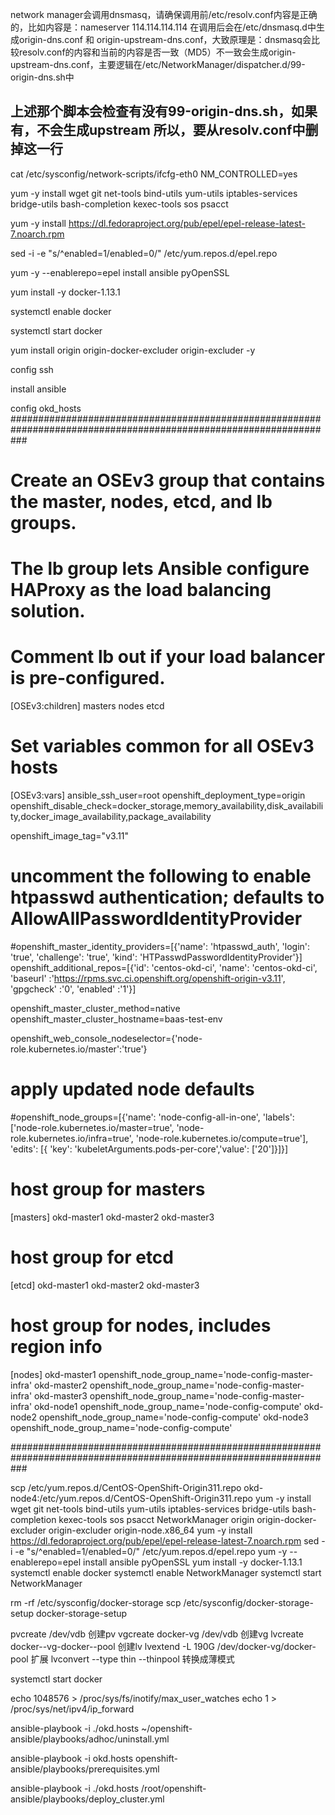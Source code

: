 network manager会调用dnsmasq，请确保调用前/etc/resolv.conf内容是正确的，比如内容是：nameserver 114.114.114.114 在调用后会在/etc/dnsmasq.d中生成origin-dns.conf 和 origin-upstream-dns.conf，大致原理是：dnsmasq会比较resolv.conf的内容和当前的内容是否一致（MD5）不一致会生成origin-upstream-dns.conf，主要逻辑在/etc/NetworkManager/dispatcher.d/99-origin-dns.sh中
## 上述那个脚本会检查有没有99-origin-dns.sh，如果有，不会生成upstream 所以，要从resolv.conf中删掉这一行
cat /etc/sysconfig/network-scripts/ifcfg-eth0 
NM_CONTROLLED=yes

yum -y install wget git net-tools bind-utils yum-utils iptables-services bridge-utils bash-completion kexec-tools sos psacct

yum -y install  https://dl.fedoraproject.org/pub/epel/epel-release-latest-7.noarch.rpm 

sed -i -e "s/^enabled=1/enabled=0/" /etc/yum.repos.d/epel.repo 

yum -y --enablerepo=epel install ansible pyOpenSSL 

yum install -y docker-1.13.1 

systemctl enable docker 

systemctl start docker 

yum install origin origin-docker-excluder origin-excluder -y 

config ssh  

install ansible 

config okd_hosts 
###################################################################################################################
# Create an OSEv3 group that contains the master, nodes, etcd, and lb groups.
# The lb group lets Ansible configure HAProxy as the load balancing solution.
# Comment lb out if your load balancer is pre-configured.
[OSEv3:children]
masters
nodes
etcd

# Set variables common for all OSEv3 hosts
[OSEv3:vars]
ansible_ssh_user=root
openshift_deployment_type=origin
openshift_disable_check=docker_storage,memory_availability,disk_availability,docker_image_availability,package_availability

openshift_image_tag="v3.11"
# uncomment the following to enable htpasswd authentication; defaults to AllowAllPasswordIdentityProvider
#openshift_master_identity_providers=[{'name': 'htpasswd_auth', 'login': 'true', 'challenge': 'true', 'kind': 'HTPasswdPasswordIdentityProvider'}]
openshift_additional_repos=[{'id': 'centos-okd-ci', 'name': 'centos-okd-ci', 'baseurl' :'https://rpms.svc.ci.openshift.org/openshift-origin-v3.11', 'gpgcheck' :'0', 'enabled' :'1'}]

openshift_master_cluster_method=native
openshift_master_cluster_hostname=baas-test-env

openshift_web_console_nodeselector={'node-role.kubernetes.io/master':'true'}

# apply updated node defaults
#openshift_node_groups=[{'name': 'node-config-all-in-one', 'labels': ['node-role.kubernetes.io/master=true', 'node-role.kubernetes.io/infra=true', 'node-role.kubernetes.io/compute=true'], 'edits': [{ 'key': 'kubeletArguments.pods-per-core','value': ['20']}]}]

# host group for masters
[masters]
okd-master1
okd-master2
okd-master3

# host group for etcd
[etcd]
okd-master1
okd-master2
okd-master3

# host group for nodes, includes region info
[nodes]
okd-master1 openshift_node_group_name='node-config-master-infra'
okd-master2 openshift_node_group_name='node-config-master-infra'
okd-master3 openshift_node_group_name='node-config-master-infra'
okd-node1 openshift_node_group_name='node-config-compute'
okd-node2 openshift_node_group_name='node-config-compute'
okd-node3 openshift_node_group_name='node-config-compute'

###################################################################################################################

scp /etc/yum.repos.d/CentOS-OpenShift-Origin311.repo okd-node4:/etc/yum.repos.d/CentOS-OpenShift-Origin311.repo
yum -y install wget git net-tools bind-utils yum-utils iptables-services bridge-utils bash-completion kexec-tools sos psacct NetworkManager origin origin-docker-excluder origin-excluder origin-node.x86_64
yum -y install  https://dl.fedoraproject.org/pub/epel/epel-release-latest-7.noarch.rpm
sed -i -e "s/^enabled=1/enabled=0/" /etc/yum.repos.d/epel.repo
yum -y --enablerepo=epel install ansible pyOpenSSL
yum install -y docker-1.13.1
systemctl enable docker
systemctl enable NetworkManager
systemctl start NetworkManager 

rm -rf /etc/sysconfig/docker-storage
scp /etc/sysconfig/docker-storage-setup
docker-storage-setup

pvcreate /dev/vdb  创建pv
vgcreate docker-vg /dev/vdb 创建vg
lvcreate docker--vg-docker--pool  创建lv
lvextend -L 190G /dev/docker-vg/docker-pool 扩展
lvconvert --type thin --thinpool 转换成薄模式

systemctl start docker 

echo 1048576 > /proc/sys/fs/inotify/max_user_watches
echo 1 > /proc/sys/net/ipv4/ip_forward

ansible-playbook -i ./okd.hosts ~/openshift-ansible/playbooks/adhoc/uninstall.yml

ansible-playbook -i okd.hosts openshift-ansible/playbooks/prerequisites.yml

ansible-playbook -i ./okd.hosts /root/openshift-ansible/playbooks/deploy_cluster.yml
